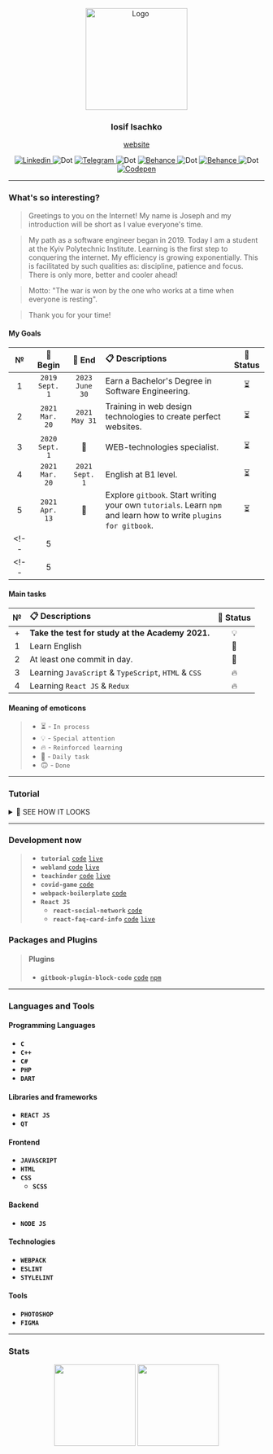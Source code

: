 <p align="center">
	<a href="https://github.com/luamoris">
		<img width="200" src="https://cutt.ly/CvrmOdx" alt="Logo"/>
	</a>
</p>
<h3 align="center">Iosif Isachko</h3>
<p align="center">
	<a href="https://luamoris.github.io/homepage/">website</a>
</p>
<p align="center">
	<a href="https://www.linkedin.com/in/iosif-isachko-2631061a7/">
		<img src="https://cutt.ly/1vrmZ8B" alt="Linkedin"/>
	</a>
	<img src="https://cutt.ly/Wvrm0Z3" alt="Dot"/>
	<a href="https://t.me/I0S1F">
		<img src="https://cutt.ly/JvrQi0H" alt="Telegram"/>
	</a>
	<img src="https://cutt.ly/Wvrm0Z3" alt="Dot"/>
	<a href="https://www.behance.net/yaiosifua2980">
		<img src="https://cutt.ly/8vrQsZh" alt="Behance"/>
	</a>
	<img src="https://cutt.ly/Wvrm0Z3" alt="Dot"/>
	<a href="https://gitlab.com/luamoris">
		<img src="https://cutt.ly/XvrQgeN" alt="Behance"/>
	</a>
	<img src="https://cutt.ly/Wvrm0Z3" alt="Dot"/>
	<a href="https://codepen.io/luamoris/pens/public">
		<img src="https://cutt.ly/zvrQh5y" alt="Codepen"/>
	</a>
</p>

_______________________________________

### What's so interesting?

> Greetings to you on the Internet!
> My name is Joseph and my introduction will be short as I value everyone's time.

> My path as a software engineer began in 2019.
> Today I am a student at the Kyiv Polytechnic Institute.
> Learning is the first step to conquering the internet.
> My efficiency is growing exponentially.
> This is facilitated by such qualities as: discipline, patience and focus.
> There is only more, better and cooler ahead!

> Motto: "The war is won by the one who works at a time when everyone is resting".

> Thank you for your time!

#### My Goals

| №   | &#128197; Begin          | &#128198; End      | &#128203; Descriptions     | &#128678; Status |
| :-: | :----------------------: | :----------------: | :------------------------- | :--------------: |
|1|`2019 Sept. 1`|`2023 June 30`|Earn a Bachelor's Degree in Software Engineering.|&#9203;|
|2|`2021 Mar. 20`|`2021 May 31`|Training in web design technologies to create perfect websites.|&#9203;|
|3|`2020 Sept. 1`|&#127773;|WEB-technologies specialist.|&#9203;|
|4|`2021 Mar. 20`|`2021 Sept. 1`|English at B1 level.|&#9203;|
|5|`2021 Apr. 13`|&#127773;|Explore `gitbook`. Start writing your own `tutorials`. Learn `npm` and learn how to write `plugins for gitbook`.|&#9203;|
<!-- |5||||| -->
<!-- |5||||| -->


#### Main tasks

| №   | &#128203; Descriptions     | &#128678; Status |
| :-: | :------------------------- | :--------------: |
|+|**Take the test for study at the Academy 2021.**|&#128161;|
|1|Learn English|&#129327;|
|2|At least one commit in day.|&#129327;|
|3|Learning `JavaScript` & `TypeScript`, `HTML` & `CSS`|&#128293;|
|4|Learning `React JS` & `Redux`|&#128293;|


#### Meaning of emoticons

> + &#9203; - `In process`
> + &#128161; - `Special attention`
> + &#128293; - `Reinforced learning`
> + &#129327; - `Daily task`
> + &#128579; - `Done`


_______________________________________

### Tutorial

<details>
	<summary>&#128640; SEE HOW IT LOOKS</summary>
	<p align="center">
		<a href="https://luamoris.github.io/tutorial/">View Online</a>
		<p></p>
		<img src="https://cutt.ly/cvrDtVv"/>
	</p>
</details>

_______________________________________

### Development now
> + __`tutorial`__ [`code`][rep-1] [`live`][live-1]
> + __`webland`__ [`code`][rep-2] [`live`][live-2]
> + __`teachinder`__ [`code`][rep-5] [`live`][live-5]
> + __`covid-game`__ [`code`][rep-7]
> + __`webpack-boilerplate`__ [`code`][rep-6]
> + __`React JS`__
> 	+ __`react-social-network`__ [`code`][rep-3]
> 	+ __`react-faq-card-info`__ [`code`][rep-4] [`live`][live-4]


[rep-1]: https://github.com/luamoris/tutorial
[live-1]: https://luamoris.github.io/tutorial/

[rep-2]: https://github.com/luamoris/webland
[live-2]: https://iosif.fun/

[rep-3]: https://github.com/luamoris/react-social-network
[live-3]: #

[rep-4]: https://github.com/luamoris/react-faq-card-info
[live-4]: https://luamoris.github.io/react-faq-card-info/

[rep-5]: https://github.com/luamoris/teachinder
[live-5]: https://luamoris.github.io/teachinder/

[rep-6]: https://github.com/luamoris/webpack-boilerplate
[live-6]: #

[rep-7]: https://github.com/luamoris/covid-game
[live-7]: #


### Packages and Plugins
> #### Plugins
> 	+ __`gitbook-plugin-block-code`__ [`code`][src-1] [`npm`][npm-1]

[src-1]: https://github.com/luamoris/gitbook-plugin-block-code
[npm-1]: https://www.npmjs.com/package/gitbook-plugin-block-code

_______________________________________

### Languages and Tools

#### Programming Languages
+ __`C`__
+ __`C++`__
+ __`C#`__
+ __`PHP`__
+ __`DART`__

#### Libraries and frameworks
+ __`REACT JS`__
+ __`QT`__

#### Frontend
* __`JAVASCRIPT`__
* __`HTML`__
* __`CSS`__
	* __`SCSS`__

#### Backend
+ __`NODE JS`__

#### Technologies
* __`WEBPACK`__
* __`ESLINT`__
* __`STYLELINT`__

#### Tools
+ __`PHOTOSHOP`__
+ __`FIGMA`__


_______________________________________

### Stats

<p align="center">
	<img
		src="https://github-readme-stats.vercel.app/api/top-langs/?username=luamoris&layout=compact&title_color=fff&text_color=fff&bg_color=111111&langs_count=6&hide_title=true&hide_border=true"
		height="160"
	/>
	<img
		src="https://github-readme-stats.vercel.app/api?username=luamoris&title_color=fff&text_color=fff&icon_color=609B24&bg_color=111111&show_icons=true&hide_rank=true&include_all_commits=true&hide_title=true&hide_border=true"
		height="160"
	/>
</p>


[luamoris]: https://github.com/luamoris

[stats-1]: https://github-readme-stats.vercel.app/api/top-langs/?username=luamoris&layout=compact&title_color=fff&text_color=fff&bg_color=0D1117

[stats-2]: https://github-readme-stats.vercel.app/api?username=luamoris&title_color=fff&text_color=fff&icon_color=F7DF1E&bg_color=0D1117&show_icons=true

